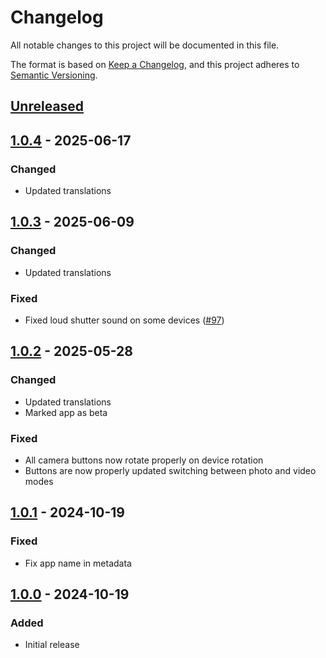 # Changelog

All notable changes to this project will be documented in this file.

The format is based on [Keep a Changelog](https://keepachangelog.com/en/1.1.0/),
and this project adheres to [Semantic Versioning](https://semver.org/spec/v2.0.0.html).

## [Unreleased]

## [1.0.4] - 2025-06-17

### Changed

- Updated translations

## [1.0.3] - 2025-06-09

### Changed

- Updated translations

### Fixed

- Fixed loud shutter sound on some devices ([#97])

## [1.0.2] - 2025-05-28

### Changed

- Updated translations
- Marked app as beta

### Fixed

- All camera buttons now rotate properly on device rotation
- Buttons are now properly updated switching between photo and video modes

## [1.0.1] - 2024-10-19

### Fixed

- Fix app name in metadata

## [1.0.0] - 2024-10-19

### Added

- Initial release

[Unreleased]: https://github.com/FossifyOrg/Camera/compare/1.0.4...HEAD
[1.0.4]: https://github.com/FossifyOrg/Camera/compare/1.0.3...1.0.4
[1.0.3]: https://github.com/FossifyOrg/Camera/compare/1.0.2...1.0.3
[1.0.2]: https://github.com/FossifyOrg/Camera/compare/1.0.1...1.0.2
[1.0.1]: https://github.com/FossifyOrg/Camera/compare/1.0.0...1.0.1
[1.0.0]: https://github.com/FossifyOrg/Camera/releases/tag/1.0.0

[#97]: https://github.com/FossifyOrg/Camera/issues/97
